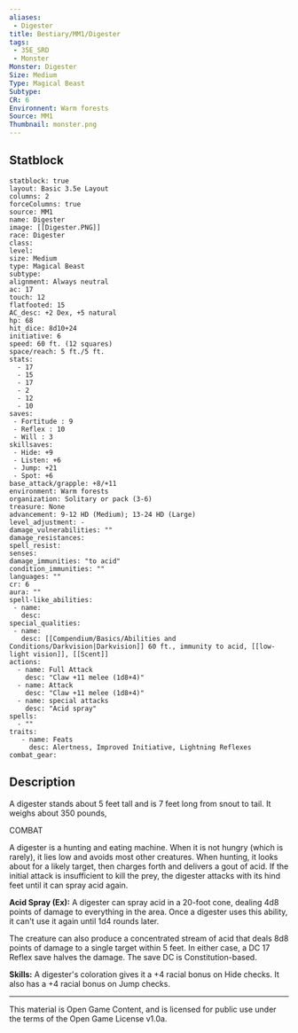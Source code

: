 ```yaml
---
aliases:
 - Digester
title: Bestiary/MM1/Digester
tags: 
 - 35E_SRD
 - Monster
Monster: Digester
Size: Medium
Type: Magical Beast
Subtype: 
CR: 6
Environnent: Warm forests
Source: MM1
Thumbnail: monster.png
---
```


## Statblock

```statblock
statblock: true
layout: Basic 3.5e Layout
columns: 2
forceColumns: true
source: MM1 
name: Digester
image: [[Digester.PNG]]
race: Digester
class: 
level: 
size: Medium
type: Magical Beast
subtype: 
alignment: Always neutral
ac: 17
touch: 12
flatfooted: 15
AC_desc: +2 Dex, +5 natural
hp: 68
hit_dice: 8d10+24
initiative: 6
speed: 60 ft. (12 squares)
space/reach: 5 ft./5 ft.
stats:
  - 17
  - 15
  - 17
  - 2
  - 12
  - 10
saves:
 - Fortitude : 9
 - Reflex : 10
 - Will : 3
skillsaves:
 - Hide: +9
 - Listen: +6
 - Jump: +21
 - Spot: +6
base_attack/grapple: +8/+11
environment: Warm forests
organization: Solitary or pack (3-6)
treasure: None
advancement: 9-12 HD (Medium); 13-24 HD (Large)
level_adjustment: -
damage_vulnerabilities: ""
damage_resistances: 
spell_resist: 
senses: 
damage_immunities: "to acid"
condition_immunities: ""
languages: ""
cr: 6
aura: ""
spell-like_abilities:
 - name: 
   desc: 
special_qualities:
 - name:
   desc: [[Compendium/Basics/Abilities and Conditions/Darkvision|Darkvision]] 60 ft., immunity to acid, [[low-light vision]], [[Scent]]
actions:
  - name: Full Attack
    desc: "Claw +11 melee (1d8+4)"
  - name: Attack
    desc: "Claw +11 melee (1d8+4)"
  - name: special attacks
    desc: "Acid spray"
spells:
  - ""
traits:
   - name: Feats
     desc: Alertness, Improved Initiative, Lightning Reflexes
combat_gear:  
```

## Description



A digester stands about 5 feet tall and is 7 feet long from snout to tail. It weighs about 350 pounds,

COMBAT

A digester is a hunting and eating machine. When it is not hungry (which is rarely), it lies low and avoids most other creatures. When hunting, it looks about for a likely target, then charges forth and delivers a gout of acid. If the initial attack is insufficient to kill the prey, the digester attacks with its hind feet until it can spray acid again.


**Acid Spray (Ex):** A digester can spray acid in a 20-foot cone, dealing 4d8 points of damage to everything in the area. Once a digester uses this ability, it can't use it again until 1d4 rounds later.

The creature can also produce a concentrated stream of acid that deals 8d8 points of damage to a single target within 5 feet. In either case, a DC 17 Reflex save halves the damage. The save DC is Constitution-based.


**Skills:** A digester's coloration gives it a +4 racial bonus on Hide checks. It also has a +4 racial bonus on Jump checks.

---

This material is Open Game Content, and is licensed for public use under the terms of the Open Game License v1.0a.
